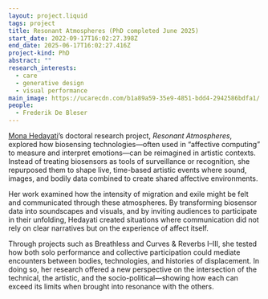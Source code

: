 ```yaml
---
layout: project.liquid
tags: project
title: Resonant Atmospheres (PhD completed June 2025)
start_date: 2022-09-17T16:02:27.398Z
end_date: 2025-06-17T16:02:27.416Z
project-kind: PhD
abstract: ""
research_interests:
  - care
  - generative design
  - visual performance
main_image: https://ucarecdn.com/b1a89a59-35e9-4851-bdd4-2942586bdfa1/
people:
  - Frederik De Bleser
---
```

[Mona Hedayati](https://slarg.be/people/mona-hedayati/)’s doctoral research project, *Resonant Atmospheres*, explored how biosensing technologies—often used in “affective computing” to measure and interpret emotions—can be reimagined in artistic contexts. Instead of treating biosensors as tools of surveillance or recognition, she repurposed them to shape live, time-based artistic events where sound, images, and bodily data combined to create shared affective environments.

Her work examined how the intensity of migration and exile might be felt and communicated through these atmospheres. By transforming biosensor data into soundscapes and visuals, and by inviting audiences to participate in their unfolding, Hedayati created situations where communication did not rely on clear narratives but on the experience of affect itself.

Through projects such as Breathless and Curves & Reverbs I–III, she tested how both solo performance and collective participation could mediate encounters between bodies, technologies, and histories of displacement. In doing so, her research offered a new perspective on the intersection of the technical, the artistic, and the socio-political—showing how each can exceed its limits when brought into resonance with the others.
